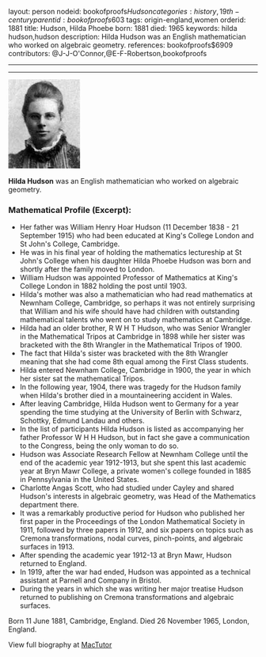 layout: person
nodeid: bookofproofs$Hudson
categories: history,19th-century
parentid: bookofproofs$603
tags: origin-england,women
orderid: 1881
title: Hudson, Hilda Phoebe
born: 1881
died: 1965
keywords: hilda hudson,hudson
description: Hilda Hudson was an English mathematician who worked on algebraic geometry.
references: bookofproofs$6909
contributors: @J-J-O'Connor,@E-F-Robertson,bookofproofs

---



---

![Hudson.jpg](https://github.com/bookofproofs/bookofproofs.github.io/blob/main/_sources/_assets/images/portraits/Hudson.jpg?raw=true)

**Hilda Hudson** was an English mathematician who worked on algebraic geometry.

### Mathematical Profile (Excerpt):
* Her father was William Henry Hoar Hudson (11 December 1838 - 21 September 1915) who had been educated at King's College London and St John's College, Cambridge.
* He was in his final year of holding the mathematics lectureship at St John's College when his daughter Hilda Phoebe Hudson was born and shortly after the family moved to London.
* William Hudson was appointed Professor of Mathematics at King's College London in 1882 holding the post until 1903.
* Hilda's mother was also a mathematician who had read mathematics at Newnham College, Cambridge, so perhaps it was not entirely surprising that William and his wife should have had children with outstanding mathematical talents who went on to study mathematics at Cambridge.
* Hilda had an older brother, R W H T Hudson, who was Senior Wrangler in the Mathematical Tripos at Cambridge in 1898 while her sister was bracketed with the 8th  Wrangler in the Mathematical Tripos of 1900.
* The fact that Hilda's sister was bracketed with the 8th Wrangler meaning that she had come 8th equal among the First Class students.
* Hilda entered Newnham College, Cambridge in 1900, the year in which her sister sat the mathematical Tripos.
* In the following year, 1904, there was tragedy for the Hudson family when Hilda's brother died in a mountaineering accident in Wales.
* After leaving Cambridge, Hilda Hudson went to Germany for a year spending the time studying at the University of Berlin with Schwarz, Schottky, Edmund Landau and others.
* In the list of participants Hilda Hudson is listed as accompanying her father Professor W H H Hudson, but in fact she gave a communication to the Congress, being the only woman to do so.
* Hudson was Associate Research Fellow at Newnham College until the end of the academic year 1912-1913, but she spent this last academic year at Bryn Mawr College, a private women's college founded in 1885 in Pennsylvania in the United States.
* Charlotte Angas Scott, who had studied under Cayley and shared Hudson's interests in algebraic geometry, was Head of the Mathematics department there.
* It was a remarkably productive period for Hudson who published her first paper in the Proceedings of the London Mathematical Society in 1911, followed by three papers in 1912, and six papers on topics such as Cremona transformations, nodal curves, pinch-points, and algebraic surfaces in 1913.
* After spending the academic year 1912-13 at Bryn Mawr, Hudson returned to England.
* In 1919, after the war had ended, Hudson was appointed as a technical assistant at Parnell and Company in Bristol.
* During the years in which she was writing her major treatise Hudson returned to publishing on Cremona transformations and algebraic surfaces.

Born 11 June 1881, Cambridge, England. Died 26 November 1965, London, England.

View full biography at [MacTutor](https://mathshistory.st-andrews.ac.uk/Biographies/Hudson/)
